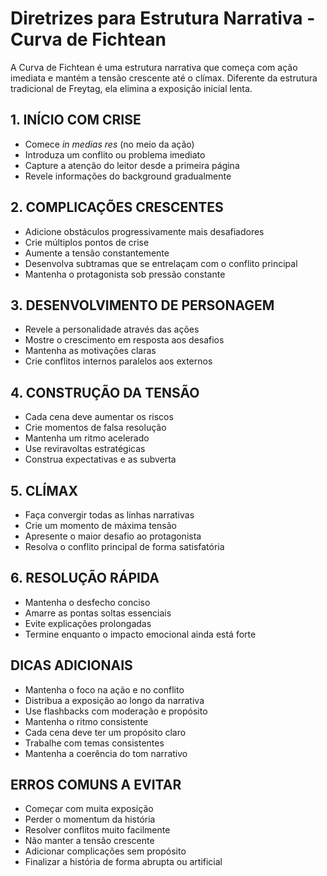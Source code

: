 # Diretrizes para Estrutura Narrativa - Curva de Fichtean

A Curva de Fichtean é uma estrutura narrativa que começa com ação imediata e mantém a tensão crescente até o clímax. Diferente da estrutura tradicional de Freytag, ela elimina a exposição inicial lenta.

## 1. INÍCIO COM CRISE
* Comece *in medias res* (no meio da ação)
* Introduza um conflito ou problema imediato
* Capture a atenção do leitor desde a primeira página
* Revele informações do background gradualmente

## 2. COMPLICAÇÕES CRESCENTES
* Adicione obstáculos progressivamente mais desafiadores
* Crie múltiplos pontos de crise
* Aumente a tensão constantemente
* Desenvolva subtramas que se entrelaçam com o conflito principal
* Mantenha o protagonista sob pressão constante

## 3. DESENVOLVIMENTO DE PERSONAGEM
* Revele a personalidade através das ações
* Mostre o crescimento em resposta aos desafios
* Mantenha as motivações claras
* Crie conflitos internos paralelos aos externos

## 4. CONSTRUÇÃO DA TENSÃO
* Cada cena deve aumentar os riscos
* Crie momentos de falsa resolução
* Mantenha um ritmo acelerado
* Use reviravoltas estratégicas
* Construa expectativas e as subverta

## 5. CLÍMAX
* Faça convergir todas as linhas narrativas
* Crie um momento de máxima tensão
* Apresente o maior desafio ao protagonista
* Resolva o conflito principal de forma satisfatória

## 6. RESOLUÇÃO RÁPIDA
* Mantenha o desfecho conciso
* Amarre as pontas soltas essenciais
* Evite explicações prolongadas
* Termine enquanto o impacto emocional ainda está forte

## DICAS ADICIONAIS
* Mantenha o foco na ação e no conflito
* Distribua a exposição ao longo da narrativa
* Use flashbacks com moderação e propósito
* Mantenha o ritmo consistente
* Cada cena deve ter um propósito claro
* Trabalhe com temas consistentes
* Mantenha a coerência do tom narrativo

## ERROS COMUNS A EVITAR
* Começar com muita exposição
* Perder o momentum da história
* Resolver conflitos muito facilmente
* Não manter a tensão crescente
* Adicionar complicações sem propósito
* Finalizar a história de forma abrupta ou artificial
